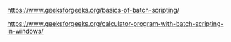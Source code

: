 https://www.geeksforgeeks.org/basics-of-batch-scripting/

https://www.geeksforgeeks.org/calculator-program-with-batch-scripting-in-windows/

